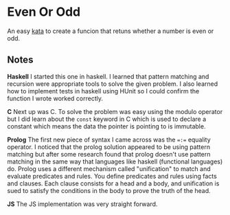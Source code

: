 # Even Or Odd

An easy [kata](https://www.codewars.com/kata/53da3dbb4a5168369a0000fe) to create a funcion that retuns whether a number is even or odd.

## Notes

**Haskell**
I started this one in haskell. I learned that pattern matching and recursion were appropriate tools to solve the given problem. I also learned how to implement tests in haskell using HUnit so I could confirm the function I wrote worked correctly. 

**C**
Next up was C. To solve the problem was easy using the modulo operator but I did learn about the `const` keyword in C which is used to declare a constant which means the data the pointer is pointing to is immutable.

**Prolog**
The first new piece of syntax I came across was the `=:=` equality operator. I noticed that the prolog solution appeared to be using pattern matching but after some research found that prolog doesn't use pattern matching in the same way that languages like haskell (functional languages) do. Prolog uses a different mechanism called "unification" to match and evaluate predicates and rules. You define predicates and rules using facts and clauses. Each clause consists for a head and a body, and unification is sued to satisfy the conditions in the body to prove the truth of the head.

**JS**
The JS implementation was very straight forward.
